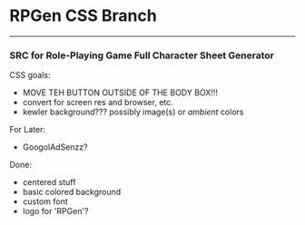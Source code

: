 # RPGen CSS Branch
***
### SRC for Role-Playing Game Full Character Sheet Generator

CSS goals:
* MOVE TEH BUTTON OUTSIDE OF THE BODY BOX!!!
* convert for screen res and browser, etc.
* kewler background??? possibly image(s) or *ambient* colors


For Later:
* GoogolAdSenzz?

Done:
* centered stuff
* basic colored background
* custom font
* logo for 'RPGen'?
